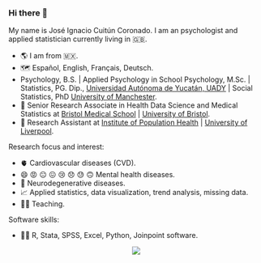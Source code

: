 ### Hi there 👋

My name is José Ignacio Cuitún Coronado. I am an psychologist and applied statistician currently living in :uk:.

- :earth_americas: I am from :mexico:.
- :world_map: Español, English, Français, Deutsch.
- Psychology, B.S. | Applied Psychology in School Psychology, M.Sc. | Statistics, PG. Dip., [Universidad Autónoma de Yucatán, UADY](https://uady.mx/) | Social Statistics, PhD [University of Manchester](https://www.manchester.ac.uk/).
- :round_pushpin: Senior Research Associate in Health Data Science and Medical Statistics at [Bristol Medical School](http://www.bristol.ac.uk/medical-school/) | [University of Bristol](https://www.bristol.ac.uk/).
- :round_pushpin: Research Assistant at [Institute of Population Health](https://www.liverpool.ac.uk/population-health/) | [University of Liverpool](https://www.liverpool.ac.uk/).

Research focus and interest:
- :anatomical_heart: Cardiovascular diseases (CVD).
- :smile: :rage: :neutral_face: :confounded: :cry: :disappointed: :sweat: :upside_down_face: Mental health diseases.
- :brain: Neurodegenerative diseases.
- :chart_with_upwards_trend: Applied statistics, data visualization, trend analysis, missing data.
- :man_teacher: Teaching.

Software skills:
- :man_technologist: R, Stata, SPSS, Excel, Python, Joinpoint software.

<p align="center">
  <a href="https://skillicons.dev">
    <img src="https://skillicons.dev/icons?i=r,vscode,py" />
  </a>
</p>

<!--
[![My Skills](https://skills.thijs.gg/icons?i=r,py,vscode&theme=dark)](https://skills.thijs.gg)
-->
<!--
**josephignace/josephignace** is a ✨ _special_ ✨ repository because its `README.md` (this file) appears on your GitHub profile.

Here are some ideas to get you started:

- 🔭 I’m currently working on ...
- 🌱 I’m currently learning ...
- 👯 I’m looking to collaborate on ...
- 🤔 I’m looking for help with ...
- 💬 Ask me about ...
- 📫 How to reach me: ...
- 😄 Pronouns: ...
- ⚡ Fun fact: ...
- Links: https://github.com/tandpfun/skill-icons?ref=reactjsexample.com#icons-list
- https://github.com/tandpfun/skill-icons#icons-list
https://github.com/ikatyang/emoji-cheat-sheet/blob/master/README.md#smileys--emotion
-->
